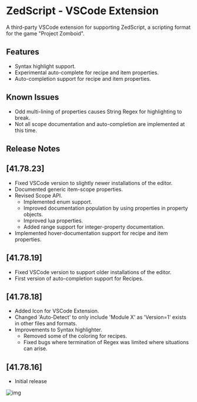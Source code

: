 # ZedScript - VSCode Extension

A third-party VSCode extension for supporting ZedScript, a scripting format for the game \"Project Zomboid\".

## Features

- Syntax highlight support.
- Experimental auto-complete for recipe and item properties.
- Auto-completion support for recipe and item properties.

## Known Issues

- Odd multi-lining of properties causes String Regex for highlighting to break.
- Not all scope documentation and auto-completion are implemented at this time.

## Release Notes

## [41.78.23]

- Fixed VSCode version to slightly newer installations of the editor.
- Documented generic item-scope properties.
- Revised Scope API.
  - Implemented enum support.
  - Improved documentation population by using properties in property objects.
  - Improved lua properties.
  - Added range support for integer-property documentation.
- Implemented hover-documentation support for recipe and item properties.

## [41.78.19]

- Fixed VSCode version to support older installations of the editor.
- First version of auto-completion support for Recipes.

## [41.78.18]

- Added Icon for VSCode Extension.
- Changed 'Auto-Detect' to only include 'Module X' as 'Version=1' exists in other files and formats.
- Improvements to Syntax highlighter.
  - Removed some of the coloring for recipes.
  - Fixed bugs where termination of Regex was limited where situations can arise.

## [41.78.16]

- Initial release

![img](https://i.imgur.com/ZLnfTK4.png)
